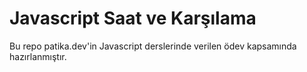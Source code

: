 # Javascript Saat ve Karşılama

Bu repo patika.dev'in Javascript derslerinde verilen ödev kapsamında hazırlanmıştır.
